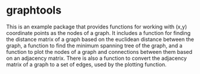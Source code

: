 # graphtools
This is an example package that provides functions for working with (x,y) coordinate points as the nodes of a graph. It includes a function for finding the distance matrix of a graph based on the euclidean distance between the graph, a function to find the minimum spanning tree of the graph, and a function to plot the nodes of a graph and connections between them based on an adjacency matrix. There is also a function to convert the adjacency matrix of a graph to a set of edges, used by the plotting function.
